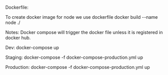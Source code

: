 Dockerfile:

To create docker image for node we use dockerfile
docker build --name node ./

Notes:
Docker compose will trigger the docker file unless it is registered in docker hub.

Dev:
docker-compose up 

Staging:
docker-compose -f docker-compose-production.yml up

Production:
docker-compose -f docker-compose-production.yml up

